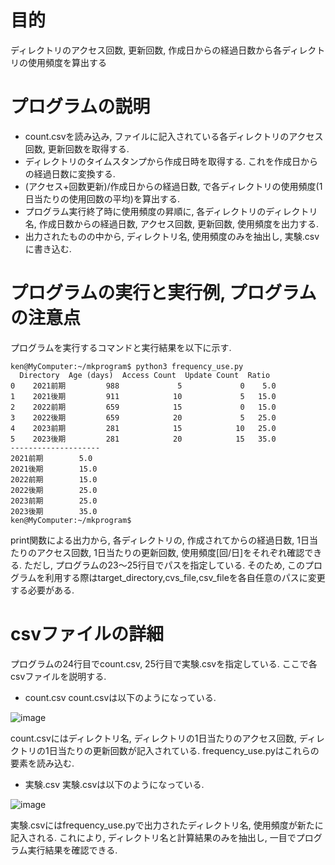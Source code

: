 # 目的
ディレクトリのアクセス回数, 更新回数, 作成日からの経過日数から各ディレクトリの使用頻度を算出する
# プログラムの説明
- count.csvを読み込み, ファイルに記入されている各ディレクトリのアクセス回数, 更新回数を取得する.
- ディレクトリのタイムスタンプから作成日時を取得する. これを作成日からの経過日数に変換する.
- (アクセス+回数更新)/作成日からの経過日数, で各ディレクトリの使用頻度(1日当たりの使用回数の平均)を算出する. 
- プログラム実行終了時に使用頻度の昇順に, 各ディレクトリのディレクトリ名, 作成日数からの経過日数, アクセス回数, 更新回数, 使用頻度を出力する.
- 出力されたものの中から, ディレクトリ名, 使用頻度のみを抽出し, 実験.csvに書き込む.
# プログラムの実行と実行例, プログラムの注意点
プログラムを実行するコマンドと実行結果を以下に示す. 
```
ken@MyComputer:~/mkprogram$ python3 frequency_use.py
  Directory  Age (days)  Access Count  Update Count  Ratio
0    2021前期         988             5             0    5.0
1    2021後期         911            10             5   15.0
2    2022前期         659            15             0   15.0
3    2022後期         659            20             5   25.0
4    2023前期         281            15            10   25.0
5    2023後期         281            20            15   35.0
--------------------
2021前期        5.0
2021後期        15.0
2022前期        15.0
2022後期        25.0
2023前期        25.0
2023後期        35.0
ken@MyComputer:~/mkprogram$
```
print関数による出力から, 各ディレクトリの, 作成されてからの経過日数, 1日当たりのアクセス回数, 1日当たりの更新回数, 使用頻度[回/日]をそれぞれ確認できる. 
ただし, プログラムの23～25行目でパスを指定している. そのため, このプログラムを利用する際はtarget_directory,cvs_file,csv_fileを各自任意のパスに変更する必要がある.
# csvファイルの詳細
プログラムの24行目でcount.csv, 25行目で実験.csvを指定している.
ここで各csvファイルを説明する.
- count.csv
count.csvは以下のようになっている.

![image](https://github.com/c0a21155/frequency_use/assets/85731547/d8f77750-26a4-459a-b11e-823bd61136f3)

count.csvにはディレクトリ名, ディレクトリの1日当たりのアクセス回数, ディレクトリの1日当たりの更新回数が記入されている.
frequency_use.pyはこれらの要素を読み込む. 

- 実験.csv
実験.csvは以下のようになっている.

![image](https://github.com/c0a21155/frequency_use/assets/85731547/f49ae6b1-78c1-4457-a067-e4b769b55556)

実験.csvにはfrequency_use.pyで出力されたディレクトリ名, 使用頻度が新たに記入される. 
これにより, ディレクトリ名と計算結果のみを抽出し, 一目でプログラム実行結果を確認できる.
